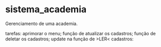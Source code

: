 # sistema_academia
Gerenciamento de uma academia.

tarefas:
aprimorar o menu;
função de atualizar os cadastros;
função de deletar os cadastros;
update na função de >LER< cadastros:
